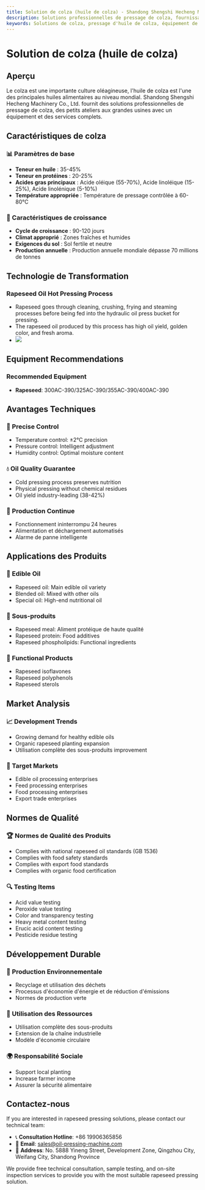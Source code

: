 ```yaml
---
title: Solution de colza (huile de colza) - Shandong Shengshi Hecheng Machinery Co., Ltd.
description: Solutions professionnelles de pressage de colza, fournissant des équipements et services techniques de transformation d'huile de colza, teneur en huile 35-45%, utilisant le processus de pressage à chaud pour assurer le rendement en huile, des petits ateliers aux grandes usines avec un équipement et des services complets.
keywords: Solutions de colza, pressage d'huile de colza, équipement de transformation de colza, ligne de production d'huile de colza, processus de pressage à chaud d'huile de colza, presse à huile de colza, extraction d'huile de colza, transformation de graines oléagineuses de colza, équipement de pressage d'huile de colza, équipement de production d'huile de colza, usine de transformation d'huile de colza
---
```


# Solution de colza (huile de colza)

## Aperçu

Le colza est une importante culture oléagineuse, l'huile de colza est l'une des principales huiles alimentaires au niveau mondial. Shandong Shengshi Hecheng Machinery Co., Ltd. fournit des solutions professionnelles de pressage de colza, des petits ateliers aux grandes usines avec un équipement et des services complets.

## Caractéristiques de colza

### 📊 Paramètres de base
- **Teneur en huile** : 35-45%
- **Teneur en protéines** : 20-25%
- **Acides gras principaux** : Acide oléique (55-70%), Acide linoléique (15-25%), Acide linolénique (5-10%)
- **Température appropriée** : Température de pressage contrôlée à 60-80℃

### 🌱 Caractéristiques de croissance
- **Cycle de croissance** : 90-120 jours
- **Climat approprié** : Zones fraîches et humides
- **Exigences du sol** : Sol fertile et neutre
- **Production annuelle** : Production annuelle mondiale dépasse 70 millions de tonnes

## Technologie de Transformation

### Rapeseed Oil Hot Pressing Process
- Rapeseed goes through cleaning, crushing, frying and steaming processes before being fed into the hydraulic oil press bucket for pressing.
- The rapeseed oil produced by this process has high oil yield, golden color, and fresh aroma.
- ![](/images/菜籽热榨工艺.png)

## Equipment Recommendations

### Recommended Equipment
- **Rapeseed**: 300AC-390/325AC-390/355AC-390/400AC-390

## Avantages Techniques

### 🎯 Precise Control
- Temperature control: ±2℃ precision
- Pressure control: Intelligent adjustment
- Humidity control: Optimal moisture content

### 💧 Oil Quality Guarantee
- Cold pressing process preserves nutrition
- Physical pressing without chemical residues
- Oil yield industry-leading (38-42%)

### 🔄 Production Continue
- Fonctionnement ininterrompu 24 heures
- Alimentation et déchargement automatisés
- Alarme de panne intelligente

## Applications des Produits

### 🍳 Edible Oil
- Rapeseed oil: Main edible oil variety
- Blended oil: Mixed with other oils
- Special oil: High-end nutritional oil

### 🥛 Sous-produits
- Rapeseed meal: Aliment protéique de haute qualité
- Rapeseed protein: Food additives
- Rapeseed phospholipids: Functional ingredients

### 💊 Functional Products
- Rapeseed isoflavones
- Rapeseed polyphenols
- Rapeseed sterols

## Market Analysis

### 📈 Development Trends
- Growing demand for healthy edible oils
- Organic rapeseed planting expansion
- Utilisation complète des sous-produits improvement

### 🎯 Target Markets
- Edible oil processing enterprises
- Feed processing enterprises
- Food processing enterprises
- Export trade enterprises

## Normes de Qualité

### 🏆 Normes de Qualité des Produits
- Complies with national rapeseed oil standards (GB 1536)
- Complies with food safety standards
- Complies with export food standards
- Complies with organic food certification

### 🔍 Testing Items
- Acid value testing
- Peroxide value testing
- Color and transparency testing
- Heavy metal content testing
- Erucic acid content testing
- Pesticide residue testing

## Développement Durable

### 🌱 Production Environnementale
- Recyclage et utilisation des déchets
- Processus d'économie d'énergie et de réduction d'émissions
- Normes de production verte

### 🔄 Utilisation des Ressources
- Utilisation complète des sous-produits
- Extension de la chaîne industrielle
- Modèle d'économie circulaire

### 🌍 Responsabilité Sociale
- Support local planting
- Increase farmer income
- Assurer la sécurité alimentaire

## Contactez-nous

If you are interested in rapeseed pressing solutions, please contact our technical team:

- 📞 **Consultation Hotline**: +86 19906365856
- 📧 **Email**: sales@oil-pressing-machine.com
- 📍 **Address**: No. 5888 Yineng Street, Development Zone, Qingzhou City, Weifang City, Shandong Province

We provide free technical consultation, sample testing, and on-site inspection services to provide you with the most suitable rapeseed pressing solution.